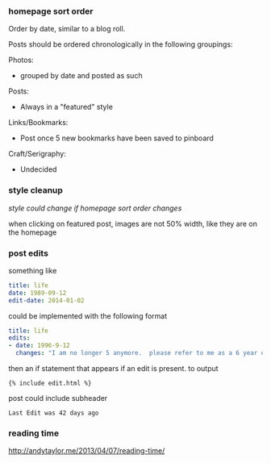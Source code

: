 
### homepage sort order ###


Order by date, similar to a blog roll.

Posts should be ordered chronologically in the following groupings:

Photos:
- grouped by date and posted as such

Posts:
- Always in a "featured" style

Links/Bookmarks:
- Post once 5 new bookmarks have been saved to pinboard

Craft/Serigraphy:
- Undecided

### style cleanup ###

_style could change if homepage sort order changes_

when clicking on featured post, images are not 50% width, like they are on the homepage


### post edits ###

something like

```yml
title: life
date: 1989-09-12
edit-date: 2014-01-02
```

could be implemented with the following format

```yml
title: life
edits:
- date: 1996-9-12
  changes: "I am no longer 5 anymore.  please refer to me as a 6 year old from now on"
```

then an if statement that appears if an edit is present. to output

```
{% include edit.html %}
```

post could include subheader

```
Last Edit was 42 days ago
```


### reading time ###

http://andytaylor.me/2013/04/07/reading-time/
